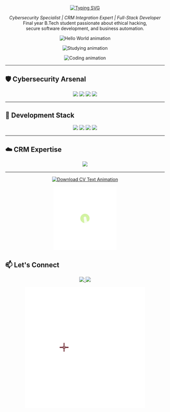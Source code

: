 <div align="center">

<!-- Violet Typing Header -->
<p align="center">
  <a href="https://git.io/typing-svg">
    <img src="https://readme-typing-svg.demolab.com?font=Fira+Code&size=28&duration=3000&pause=1000&color=8B5CF6&center=true&width=500&lines=Hello+World+%F0%9F%91%8B;I'm+Alwin+George" alt="Typing SVG" />
  </a>
</p>

<!-- Short Description -->
<p><em>Cybersecurity Specialist | CRM Integration Expert | Full-Stack Developer</em><br>
Final year B.Tech student passionate about ethical hacking,<br>
secure software development, and business automation.</p>

</div>

<p align="center"><img src="https://github.com/g-eorgealwin/g-eorgealwin/blob/main/HelloWorld.gif?raw=true" width="400" alt="Hello World animation"></p>
<p align="center"><img src="https://github.com/g-eorgealwin/g-eorgealwin/blob/main/Coding%20Slide%20(2).gif?raw=true" width="350" alt="Studying animation"></p>
<p align="center"><img src="https://github.com/g-eorgealwin/g-eorgealwin/blob/main/Coding.gif?raw=true" width="350" alt="Coding animation"></p>

---

## 🛡️ Cybersecurity Arsenal
<p align="center">
  <img src="https://img.shields.io/badge/Kali_Linux-557C94?style=for-the-badge&logo=kalilinux&logoColor=white">
  <img src="https://img.shields.io/badge/Burp_Suite-FF6B6B?style=for-the-badge">
  <img src="https://img.shields.io/badge/Nmap-FF6B6B?style=for-the-badge">
  <img src="https://img.shields.io/badge/Wireshark-1679A7?style=for-the-badge&logo=wireshark&logoColor=white">
</p>

---

## 🧰 Development Stack
<p align="center">
  <img src="https://img.shields.io/badge/Python-3776AB?style=for-the-badge&logo=python&logoColor=white">
  <img src="https://img.shields.io/badge/Selenium-43B02A?style=for-the-badge&logo=selenium">
  <img src="https://img.shields.io/badge/HTML5-E34F26?style=for-the-badge&logo=html5&logoColor=white">
  <img src="https://img.shields.io/badge/CSS3-1572B6?style=for-the-badge&logo=css3&logoColor=white">
</p>

---

## ☁️ CRM Expertise
<p align="center">
  <img src="https://img.shields.io/badge/Salesforce-00A1E0?style=for-the-badge&logo=salesforce&logoColor=white">
</p>

---

<!-- 📢 Violet Animated Text Above CV Button -->
<p align="center">
  <a href="https://git.io/typing-svg">
    <img src="https://readme-typing-svg.demolab.com?font=Fira+Code&size=20&duration=3000&pause=1000&color=8B5CF6&center=true&vCenter=true&width=400&lines=Click+the+pointer+to+view+CV" alt="Download CV Text Animation" />
  </a>
</p>

<!-- 📄 CV Download Button (GIF) -->
<p align="center">
  <a href="https://github.com/g-eorgealwin/g-eorgealwin/raw/main/github%20cv.pdf" target="_blank">
    <img src="https://github.com/g-eorgealwin/g-eorgealwin/blob/main/Click%20here.gif?raw=true" width="200" alt="Click to view CV" />
  </a>
</p>

## 📫 Let's Connect
<p align="center">
  <a href="mailto:alwin4778@gmail.com">
    <img src="https://img.shields.io/badge/Email-D14836?style=for-the-badge&logo=gmail&logoColor=white">
  </a>
  <a href="https://www.linkedin.com/in/alwin-george-083231254/">
    <img src="https://img.shields.io/badge/LinkedIn-0077B5?style=for-the-badge&logo=linkedin&logoColor=white">
  </a>
</p>

<p align="center">
  <img src="https://github.com/g-eorgealwin/g-eorgealwin/blob/main/game%20app.gif?raw=true" width="380" alt="Game end animation" />
</p>
